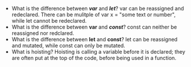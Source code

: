 - What is the difference between ***var*** and ***let***?
    var can be reassigned and redeclared. There can be mulitple of var x = "some text or number", while let cannot be redeclared.
- What is the difference between **var** and ***const***?
    const can neither be reassigned nor redclared.
- What is the difference between **let** and **const**?
    let can be reassigned and mutated, while const can only be mutated.
- What is hoisting?
    Hoisting is calling a variable before it is declared; they are often put at the top of the code, before being used in a function.